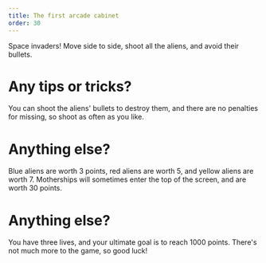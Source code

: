 ```yaml
---
title: The first arcade cabinet
order: 30
---
```


Space invaders! Move side to side, shoot all the aliens, and avoid their bullets.

# Any tips or tricks?
You can shoot the aliens' bullets to destroy them, and there are no penalties for missing, so shoot as often as you like.

# Anything else?
Blue aliens are worth 3 points, red aliens are worth 5, and yellow aliens are worth 7. Motherships will sometimes enter the top of the screen, and are worth 30 points.

# Anything else?
You have three lives, and your ultimate goal is to reach 1000 points. There's not much more to the game, so good luck!

